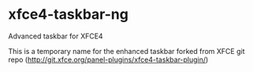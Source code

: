 # xfce4-taskbar-ng
Advanced taskbar for XFCE4

This is a temporary name for the enhanced taskbar forked from XFCE git repo (http://git.xfce.org/panel-plugins/xfce4-taskbar-plugin/)
